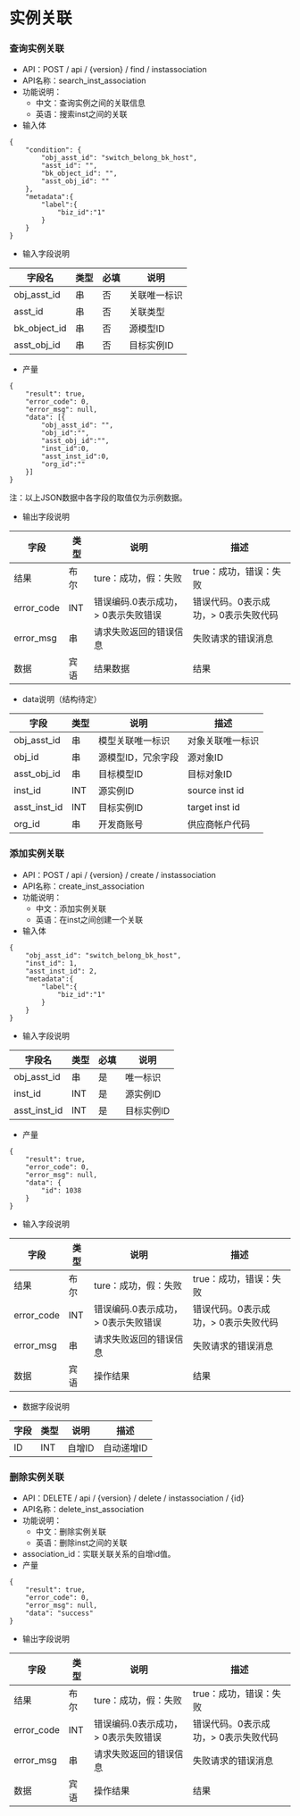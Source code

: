 # 实例关联

### 查询实例关联

* API：POST / api / {version} / find / instassociation
* API名称：search_inst_association
* 功能说明：
  * 中文：查询实例之间的关联信息
  * 英语：搜索inst之间的关联
* 输入体

```
{
    "condition": {
        "obj_asst_id": "switch_belong_bk_host",
        "asst_id": "",
        "bk_object_id": "",
        "asst_obj_id": ""
    },
    "metadata":{
        "label":{
            "biz_id":"1"
        }
    }
}
```
* 输入字段说明

|字段名|类型|必填|说明|
| ---  | ---  | --- |---  |
|obj_asst_id|串|否|关联唯一标识|
|asst_id|串|否|关联类型|
|bk_object_id|串|否|源模型ID|
|asst_obj_id|串|否|目标实例ID|

* 产量
```
{
    "result": true,
    "error_code": 0,
    "error_msg": null,
    "data": [{
        "obj_asst_id": "",
        "obj_id":"",
        "asst_obj_id":"",
        "inst_id":0,
        "asst_inst_id":0,
        "org_id":""
    }]
}
```
注：以上JSON数据中各字段的取值仅为示例数据。

* 输出字段说明

|字段|类型|说明|描述|
| ---  | ---  | --- |---  |
|结果|布尔|ture：成功，假：失败|true：成功，错误：失败|
|error_code|INT|错误编码.0表示成功，> 0表示失败错误|错误代码。0表示成功，> 0表示失败代码|
|error_msg|串|请求失败返回的错误信息|失败请求的错误消息|
|数据|宾语|结果数据|结果|

* data说明（结构待定）

|字段|类型|说明|描述|
| ---  | ---  | --- |---  |
|obj_asst_id|串|模型关联唯一标识|对象关联唯一标识|
|obj_id|串|源模型ID，冗余字段|源对象ID|
|asst_obj_id|串|目标模型ID|目标对象ID|
|inst_id|INT|源实例ID|source inst id|
|asst_inst_id|INT|目标实例ID|target inst id|
|org_id|串|开发商账号|供应商帐户代码|

### 添加实例关联

* API：POST / api / {version} / create / instassociation
* API名称：create_inst_association
* 功能说明：
  * 中文：添加实例关联
  * 英语：在inst之间创建一个关联
* 输入体
```
{
    "obj_asst_id": "switch_belong_bk_host",
    "inst_id": 1,
    "asst_inst_id": 2,
    "metadata":{
        "label":{
            "biz_id":"1"
        }
    }
}
```
* 输入字段说明

|字段名|类型|必填|说明|
| ---  | ---  | --- |---  |
|obj_asst_id|串|是|唯一标识|
|inst_id|INT|是|源实例ID|
|asst_inst_id|INT|是|目标实例ID|


* 产量

```
{
    "result": true,
    "error_code": 0,
    "error_msg": null,
    "data": {
        "id": 1038
    }
}
```
* 输入字段说明

|字段|类型|说明|描述|
| ---  | ---  | --- |---  |
|结果|布尔|ture：成功，假：失败|true：成功，错误：失败|
|error_code|INT|错误编码.0表示成功，> 0表示失败错误|错误代码。0表示成功，> 0表示失败代码|
|error_msg|串|请求失败返回的错误信息|失败请求的错误消息|
|数据|宾语|操作结果|结果|

* 数据字段说明

|字段|类型|说明|描述|
| ---  | ---  | --- |---  |
|ID|INT|自增ID|自动递增ID|

### 删除实例关联

* API：DELETE / api / {version} / delete / instassociation / {id}
* API名称：delete_inst_association
* 功能说明：
  * 中文：删除实例关联
  * 英语：删除inst之间的关联
* association_id：实联关联关系的自增id值。
* 产量
```
{
    "result": true,
    "error_code": 0,
    "error_msg": null,
    "data": "success"
}
```
* 输出字段说明

|字段|类型|说明|描述|
| ---  | ---  | --- |---  |
|结果|布尔|ture：成功，假：失败|true：成功，错误：失败|
|error_code|INT|错误编码.0表示成功，> 0表示失败错误|错误代码。0表示成功，> 0表示失败代码|
|error_msg|串|请求失败返回的错误信息|失败请求的错误消息|
|数据|宾语|操作结果|结果|
